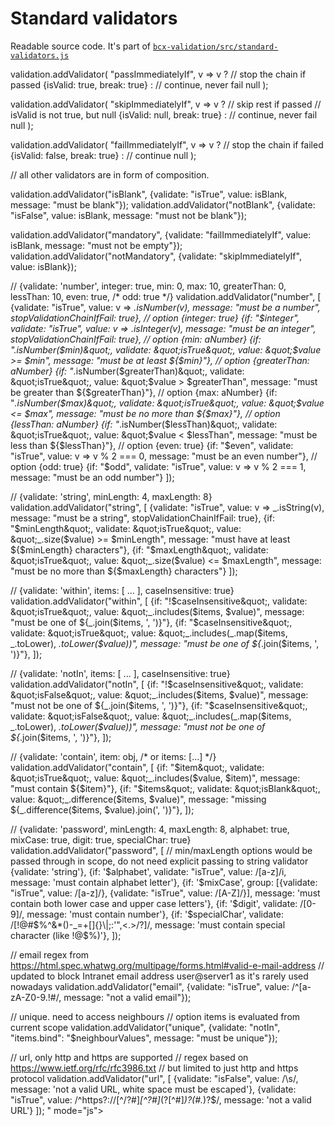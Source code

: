 # Standard validators

Readable source code. It's part of [`bcx-validation/src/standard-validators.js`](https://github.com/buttonwoodcx/bcx-validation/blob/master/src/standard-validators.js)

<div><code-viewer value="function isBlank(v) {
  if (_.isNull(v) || _.isUndefined(v) || _.isNaN(v)) return true;
  if (_.isString(v)) {
    if (_.trim(v).length === 0) return true;
  } else if (_.isArray(v) || _.isPlainObject(v)) {
    if (_.isEmpty(v)) return true;
  }
}

// Validators

// validators implemented in functions.

validation.addValidator(&quot;isTrue&quot;, v => v ? null : &quot;must be true&quot;);
validation.addValidator(&quot;isFalse&quot;, v => v ? &quot;must be false&quot; : null);

validation.addValidator(
  &quot;passImmediatelyIf&quot;,
  v => v ?
  // stop the chain if passed
  {isValid: true, break: true} :
  // continue, never fail
  null
);

validation.addValidator(
  &quot;skipImmediatelyIf&quot;,
  v => v ?
  // skip rest if passed
  // isValid is not true, but null
  {isValid: null, break: true} :
  // continue, never fail
  null
);

validation.addValidator(
  &quot;failImmediatelyIf&quot;,
  v => v ?
  // stop the chain if failed
  {isValid: false, break: true} :
  // continue
  null
);

// all other validators are in form of composition.

validation.addValidator(&quot;isBlank&quot;, {validate: &quot;isTrue&quot;, value: isBlank, message: &quot;must be blank&quot;});
validation.addValidator(&quot;notBlank&quot;, {validate: &quot;isFalse&quot;, value: isBlank, message: &quot;must not be blank&quot;});

validation.addValidator(&quot;mandatory&quot;, {validate: &quot;failImmediatelyIf&quot;, value: isBlank, message: &quot;must not be empty&quot;});
validation.addValidator(&quot;notMandatory&quot;, {validate: &quot;skipImmediatelyIf&quot;, value: isBlank});

// {validate: 'number', integer: true, min: 0, max: 10, greaterThan: 0, lessThan: 10, even: true, /* odd: true */}
validation.addValidator(&quot;number&quot;, [
  {validate: &quot;isTrue&quot;, value: v => _.isNumber(v), message: &quot;must be a number&quot;, stopValidationChainIfFail: true},
  // option {integer: true}
  {if: &quot;$integer&quot;, validate: &quot;isTrue&quot;, value: v => _.isInteger(v), message: &quot;must be an integer&quot;, stopValidationChainIfFail: true},
  // option {min: aNumber}
  {if: &quot;_.isNumber($min)&quot;, validate: &quot;isTrue&quot;, value: &quot;$value >= $min&quot;, message: &quot;must be at least \${$min}&quot;},
  // option {greaterThan: aNumber}
  {if: &quot;_.isNumber($greaterThan)&quot;, validate: &quot;isTrue&quot;, value: &quot;$value > $greaterThan&quot;, message: &quot;must be greater than \${$greaterThan}&quot;},
  // option {max: aNumber}
  {if: &quot;_.isNumber($max)&quot;, validate: &quot;isTrue&quot;, value: &quot;$value <= $max&quot;, message: &quot;must be no more than \${$max}&quot;},
  // option {lessThan: aNumber}
  {if: &quot;_.isNumber($lessThan)&quot;, validate: &quot;isTrue&quot;, value: &quot;$value < $lessThan&quot;, message: &quot;must be less than \${$lessThan}&quot;},
  // option {even: true}
  {if: &quot;$even&quot;, validate: &quot;isTrue&quot;, value: v => v % 2 === 0, message: &quot;must be an even number&quot;},
  // option {odd: true}
  {if: &quot;$odd&quot;, validate: &quot;isTrue&quot;, value: v => v % 2 === 1, message: &quot;must be an odd number&quot;}
]);

// {validate: 'string', minLength: 4, maxLength: 8}
validation.addValidator(&quot;string&quot;, [
  {validate: &quot;isTrue&quot;, value: v => _.isString(v), message: &quot;must be a string&quot;, stopValidationChainIfFail: true},
  {if: &quot;$minLength&quot;, validate: &quot;isTrue&quot;, value: &quot;_.size($value) >= $minLength&quot;, message: &quot;must have at least \${$minLength} characters&quot;},
  {if: &quot;$maxLength&quot;, validate: &quot;isTrue&quot;, value: &quot;_.size($value) <= $maxLength&quot;, message: &quot;must be no more than \${$maxLength} characters&quot;}
]);

// {validate: 'within', items: [ ... ], caseInsensitive: true}
validation.addValidator(&quot;within&quot;, [
  {if: &quot;!$caseInsensitive&quot;, validate: &quot;isTrue&quot;, value: &quot;_.includes($items, $value)&quot;, message: &quot;must be one of \${_.join($items, ', ')}&quot;},
  {if: &quot;$caseInsensitive&quot;, validate: &quot;isTrue&quot;, value: &quot;_.includes(_.map($items, _.toLower), _.toLower($value))&quot;, message: &quot;must be one of \${_.join($items, ', ')}&quot;},
]);

// {validate: 'notIn', items: [ ... ], caseInsensitive: true}
validation.addValidator(&quot;notIn&quot;, [
  {if: &quot;!$caseInsensitive&quot;, validate: &quot;isFalse&quot;, value: &quot;_.includes($items, $value)&quot;, message: &quot;must not be one of \${_.join($items, ', ')}&quot;},
  {if: &quot;$caseInsensitive&quot;, validate: &quot;isFalse&quot;, value: &quot;_.includes(_.map($items, _.toLower), _.toLower($value))&quot;, message: &quot;must not be one of \${_.join($items, ', ')}&quot;},
]);

// {validate: 'contain', item: obj, /* or items: [...] */}
validation.addValidator(&quot;contain&quot;, [
  {if: &quot;$item&quot;, validate: &quot;isTrue&quot;, value: &quot;_.includes($value, $item)&quot;, message: &quot;must contain \${$item}&quot;},
  {if: &quot;$items&quot;, validate: &quot;isBlank&quot;, value: &quot;_.difference($items, $value)&quot;, message: &quot;missing \${_.difference($items, $value).join(', ')}&quot;},
]);

// {validate: 'password', minLength: 4, maxLength: 8, alphabet: true, mixCase: true, digit: true, specialChar: true}
validation.addValidator(&quot;password&quot;, [
  // min/maxLength options would be passed through in scope, do not need explicit passing to string validator
  {validate: 'string'},
  {if: '$alphabet', validate: &quot;isTrue&quot;, value: /[a-z]/i, message: 'must contain alphabet letter'},
  {if: '$mixCase', group: [{validate: &quot;isTrue&quot;, value: /[a-z]/}, {validate: &quot;isTrue&quot;, value: /[A-Z]/}], message: 'must contain both lower case and upper case letters'},
  {if: '$digit', validate: /[0-9]/, message: 'must contain number'},
  {if: '$specialChar', validate: /[!@#$%^&*()\-_=+\[\]{}\\|;:'&quot;,<.>\/?]/, message: 'must contain special character (like !@$%)'},
]);

// email regex from https://html.spec.whatwg.org/multipage/forms.html#valid-e-mail-address
// updated to block Intranet email address user@server1 as it's rarely used nowadays
validation.addValidator(&quot;email&quot;, {validate: &quot;isTrue&quot;, value: /^[a-zA-Z0-9.!#$%&'*+\/=?^_`{|}~-]+@[a-zA-Z0-9](?:[a-zA-Z0-9-]{0,61}[a-zA-Z0-9])?(?:\.[a-zA-Z0-9](?:[a-zA-Z0-9-]{0,61}[a-zA-Z0-9])?)+$/,
           message: &quot;not a valid email&quot;});

// unique. need to access neighbours
// option items is evaluated from current scope
validation.addValidator(&quot;unique&quot;, {validate: &quot;notIn&quot;, &quot;items.bind&quot;: &quot;$neighbourValues&quot;, message: &quot;must be unique&quot;});

// url, only http and https are supported
// regex based on https://www.ietf.org/rfc/rfc3986.txt
// but limited to just http and https protocol
validation.addValidator(&quot;url&quot;, [
  {validate: &quot;isFalse&quot;, value: /\s/, message: 'not a valid URL, white space must be escaped'},
  {validate: &quot;isTrue&quot;, value: /^https?:\/\/[^/?#]*[^?#]*(\?[^#]*)?(#.*)?$/, message: 'not a valid URL'}
]);
" mode="js"></code-viewer></div>